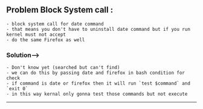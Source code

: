 ## Problem Block System call :
    - block system call for date command
    - that means you don't have to uninstall date command but if you run kernel must not accept
    - do the same Firefox as well

### Solution-->
    - Don't know yet (searched but can't find)
    - we can do this by passing date and firefox in bash condition for check 
    - if command is date or firefox then it will run `test $command` and `exit 0`
    - in this way kernal only gonna test those commands but not execute
--------------------------------------------------------------------------------------------------------------------------------------------------------------------------------    
